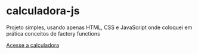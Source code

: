 # calculadora-js

Projeto simples, usando apenas HTML, CSS e JavaScript onde coloquei em prática conceitos de factory functions

<a href="https://gustavoeloi.github.io/calculadora-js/">Acesse a calculadora<a/>
